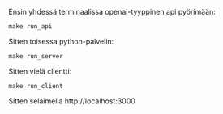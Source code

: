 Ensin yhdessä terminaalissa openai-tyyppinen api pyörimään:
```
make run_api
```
Sitten toisessa python-palvelin:
```
make run_server
```
Sitten vielä clientti:
```
make run_client
```
Sitten selaimella http://localhost:3000
